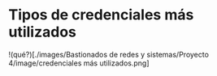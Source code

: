# Tipos de credenciales más utilizados

!(qué?)[./images/Bastionados de redes y sistemas/Proyecto 4/image/credenciales más utilizados.png]
